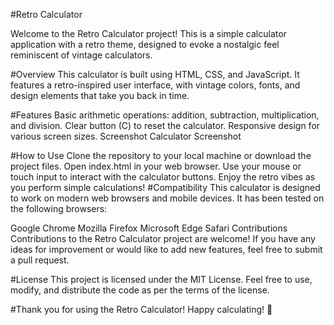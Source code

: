 
#Retro Calculator

Welcome to the Retro Calculator project! This is a simple calculator application with a retro theme, designed to evoke a nostalgic feel reminiscent of vintage calculators.

#Overview
This calculator is built using HTML, CSS, and JavaScript. It features a retro-inspired user interface, with vintage colors, fonts, and design elements that take you back in time.

#Features
Basic arithmetic operations: addition, subtraction, multiplication, and division.
Clear button (C) to reset the calculator.
Responsive design for various screen sizes.
Screenshot
Calculator Screenshot

#How to Use
Clone the repository to your local machine or download the project files.
Open index.html in your web browser.
Use your mouse or touch input to interact with the calculator buttons.
Enjoy the retro vibes as you perform simple calculations!
#Compatibility
This calculator is designed to work on modern web browsers and mobile devices. It has been tested on the following browsers:

Google Chrome
Mozilla Firefox
Microsoft Edge
Safari
Contributions
Contributions to the Retro Calculator project are welcome! If you have any ideas for improvement or would like to add new features, feel free to submit a pull request.

#License
This project is licensed under the MIT License. Feel free to use, modify, and distribute the code as per the terms of the license.


#Thank you for using the Retro Calculator! Happy calculating! 🧮
